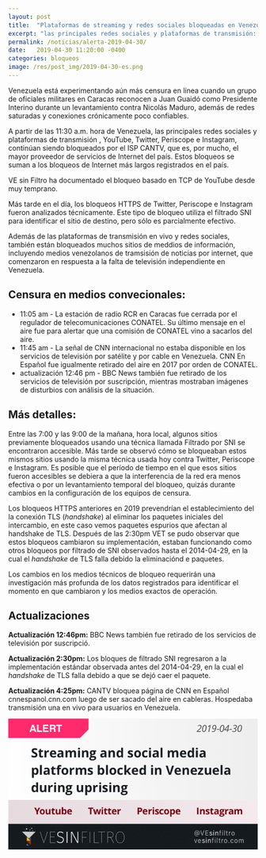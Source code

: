 ```yaml
---
layout: post
title:  "Plataformas de streaming y redes sociales bloqueadas en Venezuela durante levantamiento militar"
excerpt: "las principales redes sociales y plataformas de transmisión: YouTube, Twitter, Periscope e Instagram fueron bloqueados CANTV."
permalink: /noticias/alerta-2019-04-30/
date:   2019-04-30 11:20:00 -0400
categories: bloqueos
image: /res/post_img/2019-04-30-es.png
---
```


Venezuela está experimentando aún más censura en línea cuando un grupo de oficiales militares en Caracas reconocen a Juan Guaidó como Presidente Interino durante un levantamiento contra Nicolás Maduro, además de redes saturadas y conexiones crónicamente poco confiables.

A partir de las 11:30 a.m. hora de Venezuela, las principales redes sociales y plataformas de transmisión , YouTube, Twitter, Periscope e Instagram, continúan siendo bloqueados por el ISP CANTV, que es, por mucho, el mayor proveedor de servicios de Internet del país. Estos bloqueos se suman a los bloqueos de Internet más largos registrados en el país.

VE sin Filtro ha documentado el bloqueo basado en TCP de YouTube desde muy temprano.

Más tarde en el día, los bloqueos HTTPS de Twitter, Periscope e Instagram fueron analizados técnicamente. Este tipo de bloqueo utiliza el filtrado SNI para identificar el sitio de destino, pero sólo es parcialmente efectivo.

Además de las plataformas de transmisión en vivo y redes sociales, también están bloqueados muchos sitios de meddios de información, incluyendo medios venezolanos de tramsisión de noticias por internet, que comenzaron en respuesta a la falta de televisión independiente en Venezuela.

## Censura en medios convecionales:

- 11:05 am - La estación de radio RCR en Caracas fue cerrada por el regulador de telecomunicaciones CONATEL. Su último mensaje en el aire fue para alertar que una comisión de CONATEL vino a sacarlos del aire.
- 11:45 am - La señal de CNN internacional no estaba disponible en los servicios de televisión por satélite y por cable en Venezuela. CNN En Español fue igualmente retirado del aire en 2017 por orden de CONATEL.
- actualización 12:46 pm - BBC News también fue retirado de los servicios de televisión por suscripción, mientras mostraban imágenes de disturbios con análisis de la situación.

## Más detalles:

Entre las 7:00 y las 9:00 de la mañana, hora local, algunos sitios previamente bloqueados usando una técnica llamada Filtrado por SNI se encontraron accesible. Más tarde se observó cómo se bloqueaban estos mismos sitios usando la misma técnica usada hoy contra Twitter, Periscope e Instagram. Es posible que el período de tiempo en el que esos sitios fueron accesibles se debiera a que la interferencia de la red era menos efectiva o por un levantamiento temporal del bloqueo, quizás durante cambios en la configuración de los equipos de censura.

Los bloqueos HTTPS anteriores en 2019 prevendrían el establecimiento del la conexión TLS (*handshake*) al eliminar los paquetes iniciales del intercambio, en este caso vemos paquetes espurios que afectan al handshake de TLS. Después de las 2:30pm VET se pudo observar que estos bloqueos cambiaron su implementación, estaban funcionando como otros bloqueos por filtrado de SNI observados hasta el 2014-04-29, en la cual el *handshake* de TLS falla debido la eliminaciónd e paquetes.

Los cambios en los medios técnicos de bloqueo requerirán una investigación más profunda de los datos registrados para identificar el momento en que cambiaron y los medios exactos de operación.

## Actualizaciones

**Actualización 12:46pm:** BBC News también fue retirado de los servicios de televisión por suscripció.

**Actualización 2:30pm:** Los bloques de filtrado SNI regresaron a la implementación estándar observada antes del 2014-04-29, en la cual el *handshake* de TLS falla debido a que se dejó caer el paquete.

**Actualización 4:25pm:** CANTV bloquea página de CNN en Español cnnespanol.cnn.com luego de ser sacado del aire en cableras. Hospedaba transmisión una en vivo para usuarios en Venezuela.

![Cover image](/res/post_img/2019-04-30.png)

